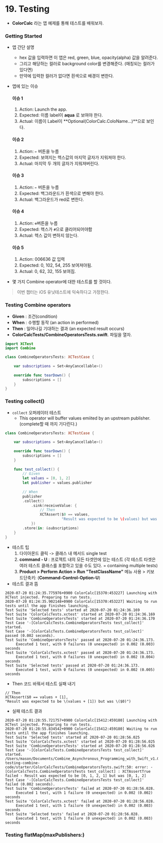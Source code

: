 # 19. Testing

- **ColorCalc** 라는 앱 예제를 통해 테스트를 배워보자.

### Getting Started

- 앱 간단 설명

  - hex 값을 입력하면 이 앱은 red, green, blue, opacity(alpha) 값을 알려준다.
  - 그리고 해당하는 컬러로 background color를 변경해준다. (매칭되는 컬러가 있다면)
  - 만약에 입력한 컬러가 없다면 흰색으로 배경이 변한다.

- 앱에 있는 이슈

  #### 이슈 1

  1. Action: Launch the app.
  2. Expected: 이름 label이 **aqua** 로 보여야 한다.
  3. Actual: 이름이 Label이 **Optional(ColorCalc.ColoName...)**으로 보인다.

  #### 이슈 2

  1. Action: `←` 버튼을 누름
  2. Expected: 보여지는 헥스값의 마지막 글자가 지워져야 한다.
  3. Actual: 마지막 두 개의 글자가 지워져버린다.

  #### 이슈 3

  1. Action: `←` 버튼을 누름
  2. Expected: 백그라운드가 흰색으로 변해야 한다.
  3. Actual: 백그라운드가 red로 변한다.

  #### 이슈 4

  1. Action: `⊗`버튼을 누름
  2. Expected: 헥스가 `#`으로 클리어되어야함
  3. Actual: 헥스 값이 변하지 않는다.

  #### 이슈 5

  1. Action: 006636 값 입력
  2. Expected: 0, 102, 54, 255 보여져야됨.
  3. Actual: 0, 62, 32, 155 보여짐.



- 몇 가지 Combine operator에 대한 테스트를 할 것이다.

> 이번 챕터는 iOS 유닛테스트에 익숙하다고 가정한다. 



### Testing Combine operators

- **Given** : 조건(condition)
- **When** : 수행할 동작 (an action in performed)
- **Then** : 일어나길 기대하는 결과 (an expected result occurs)
- **ColorCalcTests/CombineOperatorsTests.swift**. 파일을 열자.

```swift
import XCTest
import Combine

class CombineOperatorsTests: XCTestCase {
    
    var subscriptions = Set<AnyCancellable>()
    
    override func tearDown() {
        subscriptions = []
    }
}
```

### Testing collect()

- `collect` 오퍼레이터 테스트
  - This operator will buffer values emiited by an upstream publisher.(complete할 때 까지 기다린다.)

```swift
class CombineOperatorsTests: XCTestCase {
    
    var subscriptions = Set<AnyCancellable>()
    
    override func tearDown() {
        subscriptions = []
    }
    
    func test_collect() {
        // Given
        let values = [0, 1, 2]
        let publisher = values.publisher
        
        // When
        publisher
        .collect()
            .sink(receiveValue: {
                // Then
                XCTAssert($0 == values,
                          "Result was expected to be \(values) but was \($0)")
            })
        .store(in: &subscriptions)
    }
}
```

- 테스트 팁
  1. 다이아몬드 클릭 -> 클래스 내 메서드 single test
  2. **command - U** : 프로젝트 내의 모든 타겟안에 있는 테스트 (각 테스트 타겟은 여러 테스트 클래스를 포함하고 있을 수도 있다. = containing multiple tests)
  3. **Product > Perform Action > Run "TestClassName"** 메뉴 사용 > 키보드단축키: (**Command-Control-Option-U**)
- 테스트 결과 뜸

```
2020-07-20 01:24:35.775976+0900 ColorCalc[15370:453227] Launching with XCTest injected. Preparing to run tests.
2020-07-20 01:24:35.902148+0900 ColorCalc[15370:453227] Waiting to run tests until the app finishes launching.
Test Suite 'Selected tests' started at 2020-07-20 01:24:36.169
Test Suite 'ColorCalcTests.xctest' started at 2020-07-20 01:24:36.169
Test Suite 'CombineOperatorsTests' started at 2020-07-20 01:24:36.170
Test Case '-[ColorCalcTests.CombineOperatorsTests test_collect]' started.
Test Case '-[ColorCalcTests.CombineOperatorsTests test_collect]' passed (0.002 seconds).
Test Suite 'CombineOperatorsTests' passed at 2020-07-20 01:24:36.173.
	 Executed 1 test, with 0 failures (0 unexpected) in 0.002 (0.003) seconds
Test Suite 'ColorCalcTests.xctest' passed at 2020-07-20 01:24:36.173.
	 Executed 1 test, with 0 failures (0 unexpected) in 0.002 (0.004) seconds
Test Suite 'Selected tests' passed at 2020-07-20 01:24:36.173.
	 Executed 1 test, with 0 failures (0 unexpected) in 0.002 (0.005) seconds
```



- Then 코드 바꿔서 테스트 실패 내기

```swi
// Then
XCTAssert($0 == values + [1],
"Result was expected to be \(values + [1]) but was \($0)")
```

- 실패 테스트 결과

```
2020-07-20 01:28:55.721757+0900 ColorCalc[15412:459180] Launching with XCTest injected. Preparing to run tests.
2020-07-20 01:28:55.834542+0900 ColorCalc[15412:459180] Waiting to run tests until the app finishes launching.
Test Suite 'Selected tests' started at 2020-07-20 01:28:56.025
Test Suite 'ColorCalcTests.xctest' started at 2020-07-20 01:28:56.025
Test Suite 'CombineOperatorsTests' started at 2020-07-20 01:28:56.026
Test Case '-[ColorCalcTests.CombineOperatorsTests test_collect]' started.
/Users/mason/Documents/Combine_Asynchronous_Programming_with_Swift_v1.0.3/19-testing-combine-code/starter/ColorCalcTests/CombineOperatorsTests.swift:50: error: -[ColorCalcTests.CombineOperatorsTests test_collect] : XCTAssertTrue failed - Result was expected to be [0, 1, 2, 1] but was [0, 1, 2]
Test Case '-[ColorCalcTests.CombineOperatorsTests test_collect]' failed (0.002 seconds).
Test Suite 'CombineOperatorsTests' failed at 2020-07-20 01:28:56.028.
	 Executed 1 test, with 1 failure (0 unexpected) in 0.002 (0.002) seconds
Test Suite 'ColorCalcTests.xctest' failed at 2020-07-20 01:28:56.028.
	 Executed 1 test, with 1 failure (0 unexpected) in 0.002 (0.003) seconds
Test Suite 'Selected tests' failed at 2020-07-20 01:28:56.028.
	 Executed 1 test, with 1 failure (0 unexpected) in 0.002 (0.003) seconds

```



### Testing flatMap(maxPublishers:)



